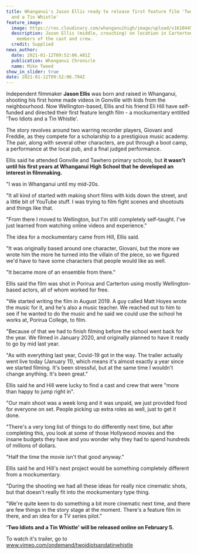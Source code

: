 ```yaml
---
title: Whanganui's Jason Ellis ready to release first feature film 'Two Idiots
  and a Tin Whistle'
feature_image:
  image: https://res.cloudinary.com/whanganuihigh/image/upload/v1610445181/News/Jason_Ellis._Chron_12.1.21.jpg
  description: Jason Ellis (middle, crouching) on location in Carterton with
    members of the cast and crew.
  credit: Supplied
news_author:
  date: 2021-01-12T09:52:06.481Z
  publication: Whanganui Chronicle
  name: Mike Tweed
show_in_slider: true
date: 2021-01-12T09:52:06.794Z
---
```

Independent filmmaker **Jason Ellis** was born and raised in Whanganui, shooting his first home made videos in Gonville with kids from the neighbourhood. Now Wellington-based, Ellis and his friend Eli Hill have self-funded and directed their first feature length film - a mockumentary entitled 'Two Idiots and a Tin Whistle'.

The story revolves around two warring recorder players, Giovani and Freddie, as they compete for a scholarship to a prestigious music academy. The pair, along with several other characters, are put through a boot camp, a performance at the local pub, and a final judged performance.

Ellis said he attended Gonville and Tawhero primary schools, but **it wasn't until his first years at Whanganui High School that he developed an interest in filmmaking.**

"I was in Whanganui until my mid-20s.

"It all kind of started with making short films with kids down the street, and a little bit of YouTube stuff. I was trying to film fight scenes and shootouts and things like that.

"From there I moved to Wellington, but I'm still completely self-taught. I've just learned from watching online videos and experience."

The idea for a mockumentary came from Hill, Ellis said.

"It was originally based around one character, Giovani, but the more we wrote him the more he turned into the villain of the piece, so we figured we'd have to have some characters that people would like as well.

"It became more of an ensemble from there."

Ellis said the film was shot in Porirua and Carterton using mostly Wellington-based actors, all of whom worked for free.

"We started writing the film in August 2019. A guy called Matt Hoyes wrote the music for it, and he's also a music teacher. We reached out to him to see if he wanted to do the music and he said we could use the school he works at, Porirua College, to film.

"Because of that we had to finish filming before the school went back for the year. We filmed in January 2020, and originally planned to have it ready to go by mid last year.

"As with everything last year, Covid-19 got in the way. The trailer actually went live today (January 11), which means it's almost exactly a year since we started filming. It's been stressful, but at the same time I wouldn't change anything. It's been great."

Ellis said he and Hill were lucky to find a cast and crew that were "more than happy to jump right in".

"Our main shoot was a week long and it was unpaid, we just provided food for everyone on set. People picking up extra roles as well, just to get it done.

"There's a very long list of things to do differently next time, but after completing this, you look at some of those Hollywood movies and the insane budgets they have and you wonder why they had to spend hundreds of millions of dollars.

"Half the time the movie isn't that good anyway."

Ellis said he and Hill's next project would be something completely different from a mockumentary.

"During the shooting we had all these ideas for really nice cinematic shots, but that doesn't really fit into the mockumentary type thing.

"We're quite keen to do something a bit more cinematic next time, and there are few things in the story stage at the moment. There's a feature film in there, and an idea for a TV series pilot."

**'Two Idiots and a Tin Whistle' will be released online on February 5.**

To watch it's trailer, go to www.vimeo.com/ondemand/twoidiotsandatinwhistle
